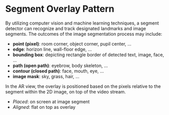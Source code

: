 # Segment Overlay Pattern

By utilizing computer vision and machine learning techniques, a segment detector can recognize and track designated landmarks and image segments. The outcomes of the image segmentation process may include:

* __point (pixel)__: room corner, object corner, pupil center, ...
* __edge__: horizon line, wall-floor edge, ...
* __bounding box__: depicting rectangle border of detected text, image, face, ...
* __path (open path)__: eyebrow, body skeleton, ...
* __contour (closed path)__: face, mouth, eye, ...
* __image mask__: sky, grass, hair, ...

In the AR view, the overlay is positioned based on the pixels relative to the segment within the 2D image, on top of the video stream.

* _Placed_: on screen at image segment
* _Aligned_: flat on top as overlay